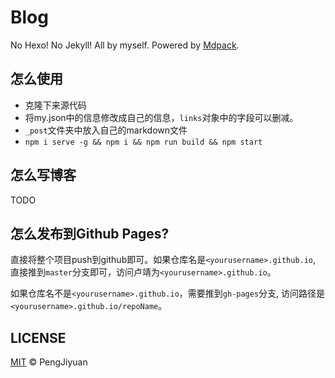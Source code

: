 # Blog

No Hexo! No Jekyll! All by myself. Powered by [Mdpack](https://www.github.com/PengJiyuan/mdpack).

## 怎么使用

* 克隆下来源代码
* 将my.json中的信息修改成自己的信息，`links`对象中的字段可以删减。
* `_post`文件夹中放入自己的markdown文件
* `npm i serve -g && npm i && npm run build && npm start`

## 怎么写博客

TODO

## 怎么发布到Github Pages?

直接将整个项目push到github即可。如果仓库名是`<yourusername>.github.io`, 直接推到`master`分支即可，访问卢靖为`<yourusername>.github.io`。

如果仓库名不是`<yourusername>.github.io`，需要推到`gh-pages`分支, 访问路径是`<yourusername>.github.io/repoName`。

## LICENSE

[MIT](./LICENSE) © PengJiyuan

